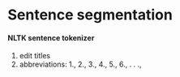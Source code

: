 # Sentence segmentation

#### NLTK sentence tokenizer

1. edit titles
2. abbreviations: 1., 2., 3., 4., 5., 6., . . ., 